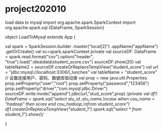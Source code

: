 # project202010
load data to mysql
import org.apache.spark.SparkContext
import org.apache.spark.sql.{DataFrame, SparkSession}

object LoadToMysql extends App {

  val spark = SparkSession.builder
    .master("local[2]")
    .appName("appName")
    .getOrCreate()
  val sc=spark.sparkContext
  private val sourceDF: DataFrame = spark.read.format("csv").option("header", "true").load(".idea\\data\\student_score.csv")
  sourceDF.show(20)
  val tableName2 = sourceDF.createOrReplaceTempView("student_score")
  val url = "jdbc:mysql://localhost:3306/l_lunches"
  val tableName = "student_score"
  // 设置连接用户、密码、数据库驱动类
  val prop = new java.util.Properties
  prop.setProperty("user","root")
  prop.setProperty("password","123456")
  prop.setProperty("driver","com.mysql.jdbc.Driver")
  sourceDF.write.mode("append").jdbc(url,"stud_score",prop)
  /*private val df1: DataFrame = spark.sql("select stu_id ,stu_name,\ncase when cou_name = \"hadoop\"  then score end cou_hadoop,\nfrom student_score")
  df1.createOrReplaceTempView("student_1")
  spark.sql("select * from student_1").show()*/

}

